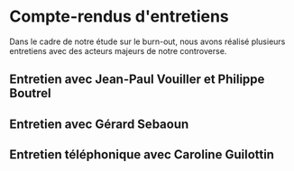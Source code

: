 # Compte-rendus d'entretiens 

Dans le cadre de notre étude sur le burn-out, nous avons réalisé plusieurs entretiens avec des acteurs majeurs de notre controverse. 

## Entretien avec Jean-Paul Vouiller et Philippe Boutrel 

## Entretien avec Gérard Sebaoun 

## Entretien téléphonique avec Caroline Guilottin 

## 
